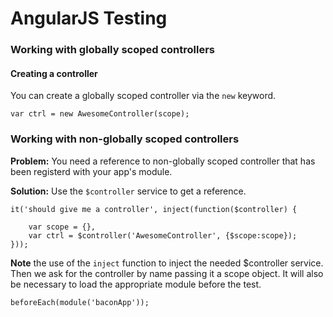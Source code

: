 # AngularJS Testing

### Working with globally scoped controllers

#### Creating a controller

You can create a globally scoped controller via the `new` keyword. 

	var ctrl = new AwesomeController(scope);
	
### Working with non-globally scoped controllers

**Problem:** You need a reference to non-globally scoped controller that has been registerd with your app's module. 

**Solution:** Use the `$controller` service to get a reference.

	it('should give me a controller', inject(function($controller) {
	
		var scope = {},
		var ctrl = $controller('AwesomeController', {$scope:scope});
	}));

**Note** the use of the `inject` function to inject the needed $controller service. Then we ask for the controller by name passing it a scope object. It will also be necessary to load the appropriate module before the test. 

	beforeEach(module('baconApp'));

